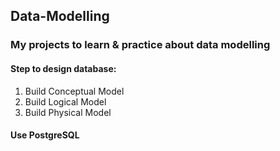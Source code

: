 ## Data-Modelling
### My projects to learn & practice about data modelling

#### Step to design database:
1. Build Conceptual Model
2. Build Logical Model
3. Build Physical Model

#### Use PostgreSQL
